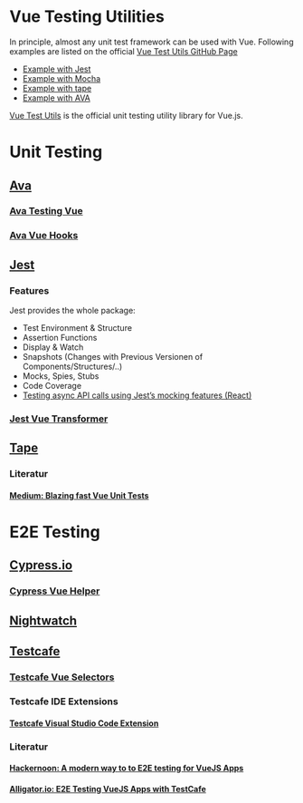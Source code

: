# Vue Testing Utilities

In principle, almost any unit test framework can be used with Vue. Following examples are listed on the official [Vue Test Utils GitHub Page](https://github.com/vuejs/vue-test-utils)

- [Example with Jest](https://github.com/vuejs/vue-test-utils-jest-example)
- [Example with Mocha](https://github.com/vuejs/vue-test-utils-mocha-webpack-example)
- [Example with tape](https://github.com/eddyerburgh/vue-test-utils-tape-example)
- [Example with AVA](https://github.com/eddyerburgh/vue-test-utils-ava-example)

[Vue Test Utils](https://vue-test-utils.vuejs.org/en/) is the official unit testing utility library for Vue.js. 
# Unit Testing
## [Ava](https://github.com/avajs/ava)
### [Ava Testing Vue](https://github.com/avajs/ava/blob/master/docs/recipes/vue.md)
### [Ava Vue Hooks](require-extension-hooks)
## [Jest](https://facebook.github.io/jest/)
### Features
Jest provides the whole package:
- Test Environment & Structure
- Assertion Functions
- Display & Watch
- Snapshots (Changes with Previous Versionen of Components/Structures/..)
- Mocks, Spies, Stubs
- Code Coverage
- [Testing async API calls using Jest’s mocking features (React)](https://hackernoon.com/api-testing-with-jest-d1ab74005c0a)

### [Jest Vue Transformer](https://github.com/vuejs/vue-jest)
## [Tape](https://github.com/substack/tape)
### Literatur
#### [Medium: Blazing fast Vue Unit Tests](https://medium.freecodecamp.org/how-to-write-blazing-fast-vue-unit-tests-with-tape-and-vue-test-utils-be069ccd4acf?ref=madewithvuejs.com)

# E2E Testing
## [Cypress.io](https://devexpress.github.io/testcafe/)
### [Cypress Vue Helper](https://github.com/bahmutov/cypress-vue-unit-test)
## [Nightwatch](http://nightwatchjs.org/)

## [Testcafe](https://devexpress.github.io/testcafe/)
### [Testcafe Vue Selectors](https://github.com/DevExpress/testcafe-vue-selectors)
### Testcafe IDE Extensions
#### [Testcafe Visual Studio Code Extension](https://github.com/romanresh/vscode-testcafe)
### Literatur
#### [Hackernoon: A modern way to to E2E testing for VueJS Apps](https://hackernoon.com/a-modern-way-to-do-e2e-testing-for-vue-js-apps-cebe0a07499c)
#### [Alligator.io: E2E Testing VueJS Apps with TestCafe](https://alligator.io/vuejs/e2e-testing-testcafe/)
